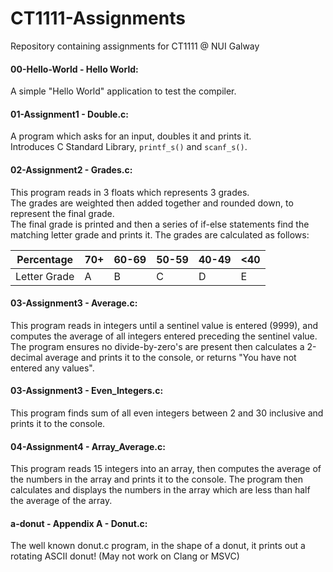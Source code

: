 # CT1111-Assignments
Repository containing assignments for CT1111 @ NUI Galway

#### 00-Hello-World - Hello World:
A simple "Hello World" application to test the compiler.

#### 01-Assignment1 - Double.c:
A program which asks for an input, doubles it and prints it.  
Introduces C Standard Library, `printf_s()` and `scanf_s()`.

#### 02-Assignment2 - Grades.c:
This program reads in 3 floats which represents 3 grades.  
The grades are weighted then added together and rounded down, to represent the final grade.  
The final grade is printed and then a series of if-else statements find the matching letter grade and prints it.
The grades are calculated as follows:  

| Percentage   | 70+ | 60-69 | 50-59 | 40-49 | <40 |
|--------------|-----|-------|-------|-------|-----|
| Letter Grade | A   | B     | C     | D     | E   |

#### 03-Assignment3 - Average.c:
This program reads in integers until a sentinel value is entered (9999),
and computes the average of all integers entered preceding the sentinel value.
The program ensures no divide-by-zero's are present then calculates a 2-decimal average
and prints it to the console, or returns "You have not entered any values".

#### 03-Assignment3 - Even_Integers.c:
This program finds sum of all even integers between 2 and 30 inclusive and prints it to the console.

#### 04-Assignment4 - Array_Average.c:
This program reads 15 integers into an array, then computes the average
of the numbers in the array and prints it to the console. The program then calculates and displays
the numbers in the array which are less than half the average of the array.

#### a-donut - Appendix A - Donut.c:
The well known donut.c program, in the shape of a donut, it prints out a rotating ASCII donut! (May not work on Clang or MSVC)